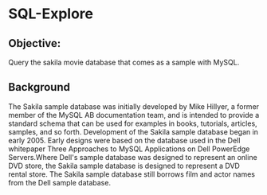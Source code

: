 # SQL-Explore
## Objective:
Query the sakila movie database that comes as a sample with MySQL.

## Background
The Sakila sample database was initially developed by Mike Hillyer, a former member of the MySQL AB documentation team, and is intended to provide a standard schema that can be used for examples in books, tutorials, articles, samples, and so forth. 
Development of the Sakila sample database began in early 2005. Early designs were based on the database used in the Dell whitepaper Three Approaches to MySQL Applications on Dell PowerEdge Servers.Where Dell's sample database was designed to represent an online DVD store, the Sakila sample database is designed to represent a DVD rental store. The Sakila sample database still borrows film and actor names from the Dell sample database.



